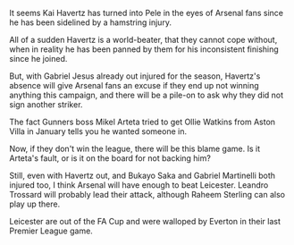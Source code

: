 It seems Kai Havertz has turned into Pele in the eyes of Arsenal fans since he has been sidelined by a hamstring injury.

All of a sudden Havertz is a world-beater, that they cannot cope without, when in reality he has been panned by them for his inconsistent finishing since he joined.

But, with Gabriel Jesus already out injured for the season, Havertz's absence will give Arsenal fans an excuse if they end up not winning anything this campaign, and there will be a pile-on to ask why they did not sign another striker.

The fact Gunners boss Mikel Arteta tried to get Ollie Watkins from Aston Villa in January tells you he wanted someone in.

Now, if they don't win the league, there will be this blame game. Is it Arteta's fault, or is it on the board for not backing him?

Still, even with Havertz out, and Bukayo Saka and Gabriel Martinelli both injured too, I think Arsenal will have enough to beat Leicester. Leandro Trossard will probably lead their attack, although Raheem Sterling can also play up there.

Leicester are out of the FA Cup and were walloped by Everton in their last Premier League game.

